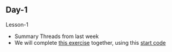 ## Day-1
Lesson-1 
- Summary Threads from last week
- We will complete [this exercise](https://docs.google.com/document/d/1hV3kxCVs-_7z2qB-kBvraa0DmueK4kblo5PwX9UY4ko/edit#) together,
using this [start code](https://github.com/Lars-m/callableFutureGroupFetcher.git)
